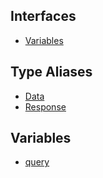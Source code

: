 ## Interfaces

- [Variables](api/namespaces%5Cqueries%5Cnamespaces%5CProjectsAuthoredByUser%5Cinterfaces%5CVariables.md)

## Type Aliases

- [Data](api/namespaces%5Cqueries%5Cnamespaces%5CProjectsAuthoredByUser%5Ctype-aliases%5CData.md)
- [Response](api/namespaces%5Cqueries%5Cnamespaces%5CProjectsAuthoredByUser%5Ctype-aliases%5CResponse.md)

## Variables

- [query](api/namespaces%5Cqueries%5Cnamespaces%5CProjectsAuthoredByUser%5Cvariables%5Cquery.md)
